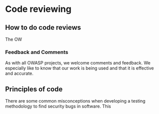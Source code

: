 # Code reviewing

## How to do code reviews

The OW

### Feedback and Comments

As with all OWASP projects, we welcome comments and feedback. We especially like to know that our work is being used and that it is effective and accurate.

## Principles of code

There are some common misconceptions when developing a testing methodology to find security bugs in software. This